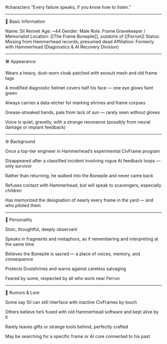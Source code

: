 #characters 
“Every failure speaks, if you know how to listen.”




---

🧍 Basic Information

Name: Sil Rennet
Age: ~44
Gender: Male
Role: Frame Gravekeeper / Memorialist
Location: [[The Frame Bonepile]], outskirts of [[Ferrun]]
Status: Missing from Hammerhead records; presumed dead
Affiliation: Formerly with Hammerhead (Diagnostics & AI Recovery Division)


---

🛠 Appearance

Wears a heavy, dust-worn cloak patched with exosuit mesh and old frame tags

A modified diagnostic helmet covers half his face — one eye glows faint green

Always carries a data-etcher for marking shrines and frame corpses

Grease-streaked hands, pale from lack of sun — rarely seen without gloves

Voice is quiet, gravelly, with a strange resonance (possibly from neural damage or implant feedback)



---

⚙️ Background

Once a top-tier engineer in Hammerhead’s experimental CivFrame program

Disappeared after a classified incident involving rogue AI feedback loops — only survivor

Rather than returning, he walked into the Bonepile and never came back

Refuses contact with Hammerhead, but will speak to scavengers, especially children

Has memorized the designation of nearly every frame in the yard — and who piloted them



---

💬 Personality

Stoic, thoughtful, deeply observant

Speaks in fragments and metaphors, as if remembering and interpreting at the same time

Believes the Bonepile is sacred — a place of voices, memory, and consequence

Protects Dustshrines and warns against careless salvaging

Feared by some, respected by all who work near Ferrun



---

🧠 Rumors & Lore

Some say Sil can still interface with inactive CivFrames by touch

Others believe he’s fused with old Hammerhead software and kept alive by it

Rarely leaves gifts or strange tools behind, perfectly crafted

May be searching for a specific frame or AI core connected to his past


